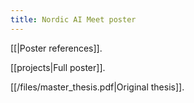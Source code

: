 ```yaml
---
title: Nordic AI Meet poster
---
```


[[|Poster references]].

[[projects|Full poster]].

[[/files/master_thesis.pdf|Original thesis]].
